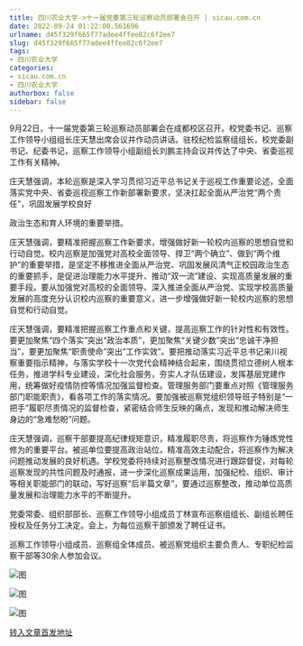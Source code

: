 ```yaml
---
title: 四川农业大学->十一届党委第三轮巡察动员部署会召开 | sicau.com.cn
date: 2022-09-24 01:22:00.561696
urlname: d45f329f665f77adee4ffee82c6f2ee7
slug: d45f329f665f77adee4ffee82c6f2ee7
tags: 
- 四川农业大学
categories:
- sicau.com.cn
- 四川农业大学
authorbox: false
sidebar: false
---
```

9月22日，十一届党委第三轮巡察动员部署会在成都校区召开。校党委书记、巡察工作领导小组组长庄天慧出席会议并作动员讲话。驻校纪检监察组组长，校党委副书记、纪委书记，巡察工作领导小组副组长刘鹏主持会议并传达了中央、省委巡视工作有关精神。

庄天慧强调，本轮巡察是深入学习贯彻习近平总书记关于巡视工作重要论述，全面落实党中央、省委巡视巡察工作新部署新要求，坚决扛起全面从严治党“两个责任”，巩固发展学校良好
<!--more-->
政治生态和育人环境的重要举措。

庄天慧强调，要精准把握巡察工作新要求，增强做好新一轮校内巡察的思想自觉和行动自觉。校内巡察是加强党对高校全面领导、捍卫“两个确立”、做到“两个维护”的重要举措，是坚定不移推进全面从严治党、巩固发展风清气正校园政治生态的重要抓手，是促进治理能力水平提升、推动“双一流”建设、实现高质量发展的重要手段。要从加强党对高校的全面领导、深入推进全面从严治党、实现学校高质量发展的高度充分认识校内巡察的重要意义，进一步增强做好新一轮校内巡察的思想自觉和行动自觉。

庄天慧强调，要精准把握巡察工作重点和关键，提高巡察工作的针对性和有效性。要更加聚焦“四个落实”突出“政治本质”，更加聚焦“关键少数”突出“忠诚干净担当”，要更加聚焦“职责使命”突出“工作实效”。要把推动落实习近平总书记来川视察重要指示精神，与落实学校十一次党代会精神结合起来，围绕贯彻立德树人根本任务，推进学科专业建设，深化社会服务，夯实人才队伍建设，发挥基层党建作用，统筹做好疫情防控等情况加强监督检查。管理服务部门要重点对照《管理服务部门职能职责》，看各项工作的落实情况。要加强被巡察党组织领导班子特别是“一把手”履职尽责情况的监督检查，紧密结合师生反映的痛点，发现和推动解决师生身边的“急难愁盼”问题。

庄天慧强调，巡察干部要提高纪律规矩意识，精准履职尽责，将巡察作为锤炼党性修为的重要平台。被巡单位要提高政治站位，精准高效主动配合，将巡察作为解决问题推动发展的良好机遇。学校党委将持续对巡察整改情况进行跟踪督促，对每轮巡察发现的共性问题及时通报，进一步深化巡察成果运用，加强纪检、组织、审计等相关职能部门的联动，写好巡察“后半篇文章”，要通过巡察整改，推动单位高质量发展和治理能力水平的不断提升。

党委常委、组织部部长、巡察工作领导小组成员丁林宣布巡察组组长、副组长聘任授权及任务分工决定。会上，为每位巡察干部颁发了聘任证书。

巡察工作领导小组成员、巡察组全体成员、被巡察党组织主要负责人、专职纪检监察干部等30余人参加会议。

![图](https://news.sicau.edu.cn/__local/C/8F/C5/37C6ABFA587A6BC923E764B8F0D_0E232448_C9E3.jpg)

![图](https://news.sicau.edu.cn/__local/A/4F/31/0B57F496458861DC07558AC3792_76353263_A4A42.jpg)

![图](https://news.sicau.edu.cn/__local/B/9B/75/8ACEFC1EC81D70749B1180AB6DD_130509FE_14094.jpg)

[转入文章首发地址](https://news.sicau.edu.cn/info/1135/69637.htm)